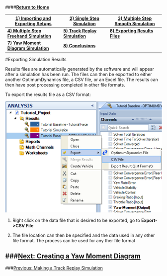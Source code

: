 ####__[Return to Home](1_Tutorial_2.md)__

[1) Importing and Exporting Setups](2_ImportExport.md)|[2) Single Step Simulation](3_SingleStepSim.md)|[3) Multiple Step Smooth Simulation](4_MultiStepSim.md)
-|-|-
[__4) Multiple Step Freehand Simulation__](5_MultiStepRough.md)|[__5) Track Replay Simulation__](6_TrackReplay.md)|[__6) Exporting Results Files__](7_ExportResults.md)
[__7) Yaw Moment Diagram Simulation__](8_YMDSim.md)|[__8) Conclusions__](9_Conclusions.md)

#Exporting Simulation Results

Results files are automatically generated by the software and will appear after a simulation has been run. The files can then be exported to either another OptimumDynamics file, a CSV file, or an Excel file. The results can then have post processing completed in other file formats.

To export the results file as a CSV format:

![Export Data](../img/export_data.png)

1) Right click on the data file that is desired to be exported, go to __Export->CSV File__

2) The file location can then be specified and the data used in any other file format. The process can be used for any ther file format

###[Next: Creating a Yaw Moment Diagram](8_YMDSim.md)
--------------------------------------------------------
###[Previous: Making a Track Replay Simulation](6_TrackReplay.md)